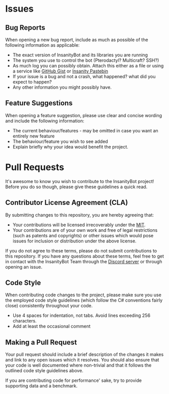 # Issues

## Bug Reports

When opening a new bug report, include as much as possible of the following information as applicable:

- The exact version of InsanityBot and its libraries you are running 
- The system you use to control the bot (Pterodactyl? Multicraft? SSH?)
- As much log you can possibly obtain. Attach this either as a file or using a service like [GitHub Gist](https://gist.github.com/) or [Insanity Pastebin](https://paste.insanity.network)
- If your issue is a bug and not a crash, what happened? what did you expect to happen?
- Any other information you might possibly have.

## Feature Suggestions

When opening a feature suggestion, please use clear and concise wording and include the following information:

- The current behaviour/features - may be omitted in case you want an entirely new feature
- The behaviour/feature you wish to see added
- Explain briefly why your idea would benefit the project.

# Pull Requests

It's awesome to know you wish to contribute to the InsanityBot project! Before you do so though, please give these guidelines a quick read.

## Contributor License Agreement (CLA)

By submitting changes to this repository, you are hereby agreeing that:

- Your contributions will be licensed irrecoverably under the [MIT](https://opensource.org/licenses/MIT).
- Your contributions are of your own work and free of legal restrictions (such as patents and copyrights) or other
issues which would pose issues for inclusion or distribution under the above license.

If you do not agree to these terms, please do not submit contributions to this repository. If you have any questions
about these terms, feel free to get in contact with the InsanityBot Team through the [Discord server](https://bot.insanity.network/discord) or
through opening an issue.

## Code Style

When contributing code changes to the project, please make sure you use the employed code style guidelines (which follow the C# conventions fairly close)
consistently throughout your code.

 - Use 4 spaces for indentation, not tabs. Avoid lines exceeding 256 characters.
 - Add at least the occasional comment

## Making a Pull Request

Your pull request should include a brief description of the changes it makes and link to any open issues which it
resolves. You should also ensure that your code is well documented where non-trivial and that it follows the
outlined code style guidelines above.

If you are contributing code for performance' sake, try to provide supporting data and a benchmark.
